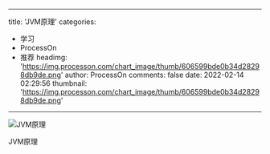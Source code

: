 
---
title: 'JVM原理'
categories: 
 - 学习
 - ProcessOn
 - 推荐
headimg: 'https://img.processon.com/chart_image/thumb/606599bde0b34d28298db9de.png'
author: ProcessOn
comments: false
date: 2022-02-14 02:29:56
thumbnail: 'https://img.processon.com/chart_image/thumb/606599bde0b34d28298db9de.png'
---

<div>   
<img class="thumb" alt="JVM原理" src="https://img.processon.com/chart_image/thumb/606599bde0b34d28298db9de.png" referrerpolicy="no-referrer">
<p>JVM原理</p>  
</div>
            